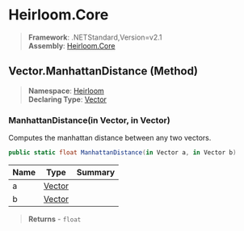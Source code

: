 # Heirloom.Core

> **Framework**: .NETStandard,Version=v2.1  
> **Assembly**: [Heirloom.Core][0]

## Vector.ManhattanDistance (Method)

> **Namespace**: [Heirloom][0]  
> **Declaring Type**: [Vector][1]

### ManhattanDistance(in Vector, in Vector)

Computes the manhattan distance between any two vectors.

```cs
public static float ManhattanDistance(in Vector a, in Vector b)
```

| Name | Type        | Summary |
|------|-------------|---------|
| a    | [Vector][1] |         |
| b    | [Vector][1] |         |

> **Returns** - `float`

[0]: ../../../Heirloom.Core.md
[1]: ../Vector.md
